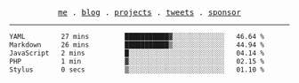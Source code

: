 <p align="center">
  <samp>
    <a href="https://everfu.org">me</a> .
    <a href="https://everfu.org/blog">blog</a> .
    <a href="https://everfu.org/github">projects</a> .
    <a href="https://twitter.com/everfu8">tweets</a> .
    <a href="https://everfu.org/sponsor">sponsor</a>
  </samp>
</p>

---

<!--START_SECTION:waka-->

```txt
YAML         27 mins         ███████████▓░░░░░░░░░░░░░   46.64 %
Markdown     26 mins         ███████████▒░░░░░░░░░░░░░   44.94 %
JavaScript   2 mins          █░░░░░░░░░░░░░░░░░░░░░░░░   04.14 %
PHP          1 min           ▓░░░░░░░░░░░░░░░░░░░░░░░░   02.15 %
Stylus       0 secs          ▒░░░░░░░░░░░░░░░░░░░░░░░░   01.10 %
```

<!--END_SECTION:waka-->
